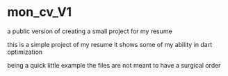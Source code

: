 # mon_cv_V1
a public version of creating a small project for my resume

this is a simple project of my resume 
it shows some of my ability in dart optimization

being a quick little example the files are not meant to have a surgical order
